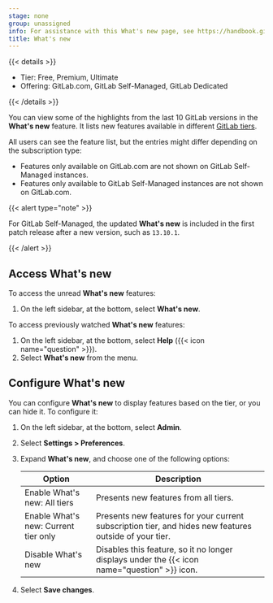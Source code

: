```yaml
---
stage: none
group: unassigned
info: For assistance with this What's new page, see https://handbook.gitlab.com/handbook/product/ux/technical-writing/#assignments-to-other-projects-and-subjects.
title: What's new
---
```


{{< details >}}

- Tier: Free, Premium, Ultimate
- Offering: GitLab.com, GitLab Self-Managed, GitLab Dedicated

{{< /details >}}

You can view some of the highlights from the last 10
GitLab versions in the **What's new** feature. It lists new features available in different
[GitLab tiers](https://about.gitlab.com/pricing/).

All users can see the feature list, but the entries might differ depending on the subscription type:

- Features only available on GitLab.com are not shown on GitLab Self-Managed instances.
- Features only available to GitLab Self-Managed instances are not shown on GitLab.com.

{{< alert type="note" >}}

For GitLab Self-Managed, the updated **What's new** is included
in the first patch release after a new version, such as `13.10.1`.

{{< /alert >}}

## Access What's new

To access the unread **What's new** features:

1. On the left sidebar, at the bottom, select **What's new**.

To access previously watched **What's new** features:

1. On the left sidebar, at the bottom, select **Help** ({{< icon name="question" >}}).
1. Select **What's new** from the menu.

## Configure What's new

You can configure **What's new** to display features based on the tier,
or you can hide it. To configure it:

1. On the left sidebar, at the bottom, select **Admin**.
1. Select **Settings > Preferences**.
1. Expand **What's new**, and choose one of the following options:

   | Option | Description |
   | ------ | ----------- |
   | Enable What's new: All tiers | Presents new features from all tiers. |
   | Enable What's new: Current tier only | Presents new features for your current subscription tier, and hides new features outside of your tier. |
   | Disable What's new | Disables this feature, so it no longer displays under the {{< icon name="question" >}} icon. |

1. Select **Save changes**.
